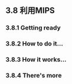 ## 3.8 利用MIPS

### 3.8.1 Getting ready


### 3.8.2 How to do it...


### 3.8.3 How it works...


### 3.8.4 There's more